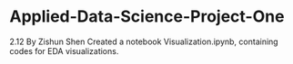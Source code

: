 # Applied-Data-Science-Project-One

2.12 By Zishun Shen
Created a notebook Visualization.ipynb, containing codes for EDA visualizations.